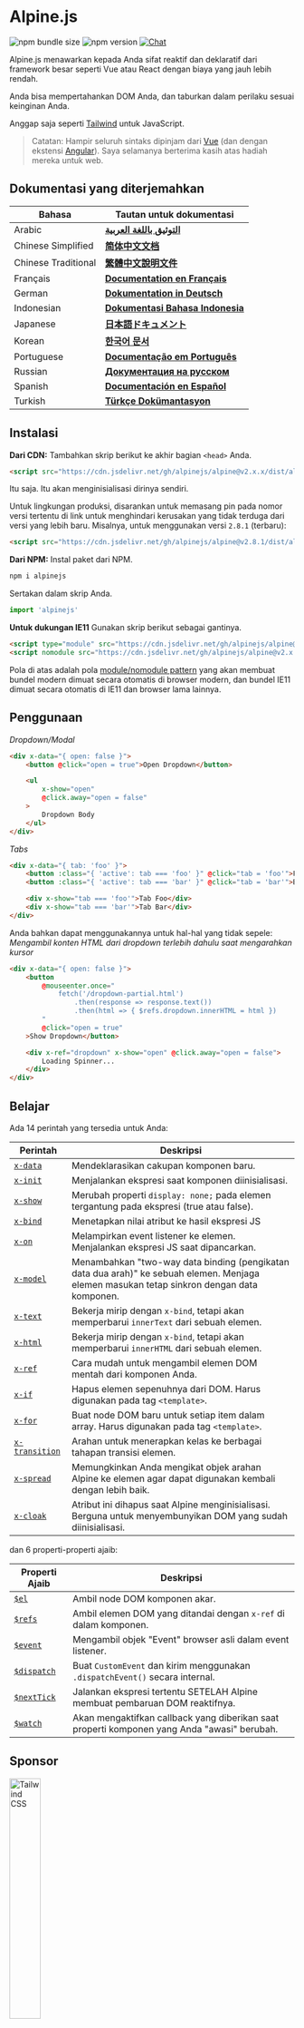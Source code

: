 # Alpine.js

![npm bundle size](https://img.shields.io/bundlephobia/minzip/alpinejs)
![npm version](https://img.shields.io/npm/v/alpinejs)
[![Chat](https://img.shields.io/badge/chat-on%20discord-7289da.svg?sanitize=true)](https://alpinejs.codewithhugo.com/chat/)

Alpine.js menawarkan kepada Anda sifat reaktif dan deklaratif dari framework besar seperti Vue atau React dengan biaya yang jauh lebih rendah.

Anda bisa mempertahankan DOM Anda, dan taburkan dalam perilaku sesuai keinginan Anda.

Anggap saja seperti [Tailwind](https://tailwindcss.com/) untuk JavaScript.

> Catatan: Hampir seluruh sintaks dipinjam dari [Vue](https://vuejs.org/) (dan dengan ekstensi [Angular](https://angularjs.org/)). Saya selamanya berterima kasih atas hadiah mereka untuk web.

## Dokumentasi yang diterjemahkan

| Bahasa | Tautan untuk dokumentasi |
| --- | --- |
| Arabic | [**التوثيق باللغة العربية**](./README.ar.md) |
| Chinese Simplified | [**简体中文文档**](./README.zh-CN.md) |
| Chinese Traditional | [**繁體中文說明文件**](./README.zh-TW.md) |
| Français | [**Documentation en Français**](./README.fr.md) |
| German | [**Dokumentation in Deutsch**](./README.de.md) |
| Indonesian | [**Dokumentasi Bahasa Indonesia**](./README.id.md) |
| Japanese | [**日本語ドキュメント**](./README.ja.md) |
| Korean | [**한국어 문서**](./README.ko.md) |
| Portuguese | [**Documentação em Português**](./README.pt.md) |
| Russian | [**Документация на русском**](./README.ru.md) |
| Spanish | [**Documentación en Español**](./README.es.md) |
| Turkish | [**Türkçe Dokümantasyon**](./README.tr.md) |

## Instalasi

**Dari CDN:** Tambahkan skrip berikut ke akhir bagian `<head>` Anda.
```html
<script src="https://cdn.jsdelivr.net/gh/alpinejs/alpine@v2.x.x/dist/alpine.min.js" defer></script>
```

Itu saja. Itu akan menginisialisasi dirinya sendiri.

Untuk lingkungan produksi, disarankan untuk memasang pin pada nomor versi tertentu di link untuk menghindari kerusakan yang tidak terduga dari versi yang lebih baru. Misalnya, untuk menggunakan versi `2.8.1` (terbaru):
```html
<script src="https://cdn.jsdelivr.net/gh/alpinejs/alpine@v2.8.1/dist/alpine.min.js" defer></script>
```

**Dari NPM:** Instal paket dari NPM.
```js
npm i alpinejs
```

Sertakan dalam skrip Anda.
```js
import 'alpinejs'
```

**Untuk dukungan IE11** Gunakan skrip berikut sebagai gantinya.
```html
<script type="module" src="https://cdn.jsdelivr.net/gh/alpinejs/alpine@v2.x.x/dist/alpine.min.js"></script>
<script nomodule src="https://cdn.jsdelivr.net/gh/alpinejs/alpine@v2.x.x/dist/alpine-ie11.min.js" defer></script>
```

Pola di atas adalah pola [module/nomodule pattern](https://philipwalton.com/articles/deploying-es2015-code-in-production-today/) yang akan membuat bundel modern dimuat secara otomatis di browser modern, dan bundel IE11 dimuat secara otomatis di IE11 dan browser lama lainnya.

## Penggunaan

*Dropdown/Modal*
```html
<div x-data="{ open: false }">
    <button @click="open = true">Open Dropdown</button>

    <ul
        x-show="open"
        @click.away="open = false"
    >
        Dropdown Body
    </ul>
</div>
```

*Tabs*
```html
<div x-data="{ tab: 'foo' }">
    <button :class="{ 'active': tab === 'foo' }" @click="tab = 'foo'">Foo</button>
    <button :class="{ 'active': tab === 'bar' }" @click="tab = 'bar'">Bar</button>

    <div x-show="tab === 'foo'">Tab Foo</div>
    <div x-show="tab === 'bar'">Tab Bar</div>
</div>
```

Anda bahkan dapat menggunakannya untuk hal-hal yang tidak sepele: 
*Mengambil konten HTML dari dropdown terlebih dahulu saat mengarahkan kursor*
```html
<div x-data="{ open: false }">
    <button
        @mouseenter.once="
            fetch('/dropdown-partial.html')
                .then(response => response.text())
                .then(html => { $refs.dropdown.innerHTML = html })
        "
        @click="open = true"
    >Show Dropdown</button>

    <div x-ref="dropdown" x-show="open" @click.away="open = false">
        Loading Spinner...
    </div>
</div>
```

## Belajar

Ada 14 perintah yang tersedia untuk Anda:

| Perintah | Deskripsi |
| --- | --- |
| [`x-data`](#x-data) | Mendeklarasikan cakupan komponen baru. |
| [`x-init`](#x-init) | Menjalankan ekspresi saat komponen diinisialisasi. |
| [`x-show`](#x-show) | Merubah properti `display: none;` pada elemen tergantung pada ekspresi (true atau false). |
| [`x-bind`](#x-bind) | Menetapkan nilai atribut ke hasil ekspresi JS |
| [`x-on`](#x-on) | Melampirkan event listener ke elemen. Menjalankan ekspresi JS saat dipancarkan. |
| [`x-model`](#x-model) | Menambahkan "two-way data binding (pengikatan data dua arah)" ke sebuah elemen. Menjaga elemen masukan tetap sinkron dengan data komponen. |
| [`x-text`](#x-text) | Bekerja mirip dengan `x-bind`, tetapi akan memperbarui `innerText` dari sebuah elemen. |
| [`x-html`](#x-html) | Bekerja mirip dengan `x-bind`, tetapi akan memperbarui `innerHTML` dari sebuah elemen. |
| [`x-ref`](#x-ref) | Cara mudah untuk mengambil elemen DOM mentah dari komponen Anda. |
| [`x-if`](#x-if) | Hapus elemen sepenuhnya dari DOM. Harus digunakan pada tag `<template>`. |
| [`x-for`](#x-for) | Buat node DOM baru untuk setiap item dalam array. Harus digunakan pada tag `<template>`. |
| [`x-transition`](#x-transition) | Arahan untuk menerapkan kelas ke berbagai tahapan transisi elemen. |
| [`x-spread`](#x-spread) | Memungkinkan Anda mengikat objek arahan Alpine ke elemen agar dapat digunakan kembali dengan lebih baik. |
| [`x-cloak`](#x-cloak) | Atribut ini dihapus saat Alpine menginisialisasi. Berguna untuk menyembunyikan DOM yang sudah diinisialisasi. |

dan 6 properti-properti ajaib:

| Properti Ajaib | Deskripsi |
| --- | --- |
| [`$el`](#el) |  Ambil node DOM komponen akar. |
| [`$refs`](#refs) | Ambil elemen DOM yang ditandai dengan `x-ref` di dalam komponen. |
| [`$event`](#event) | Mengambil objek "Event" browser asli dalam event listener.  |
| [`$dispatch`](#dispatch) | Buat `CustomEvent` dan kirim menggunakan `.dispatchEvent()` secara internal. |
| [`$nextTick`](#nexttick) | Jalankan ekspresi tertentu SETELAH Alpine membuat pembaruan DOM reaktifnya. |
| [`$watch`](#watch) | Akan mengaktifkan callback yang diberikan saat properti komponen yang Anda "awasi" berubah. |


## Sponsor

<img width="33%" src="https://refactoringui.nyc3.cdn.digitaloceanspaces.com/tailwind-logo.svg" alt="Tailwind CSS">

**Ingin logo Anda di sini? [DM di Twitter](https://twitter.com/calebporzio)**

## Proyek Komunitas

* [AlpineJS Weekly Newsletter](https://alpinejs.codewithhugo.com/newsletter/)
* [Spruce (State Management)](https://github.com/ryangjchandler/spruce)
* [Turbolinks Adapter](https://github.com/SimoTod/alpine-turbolinks-adapter)
* [Alpine Magic Helpers](https://github.com/KevinBatdorf/alpine-magic-helpers)
* [Awesome Alpine](https://github.com/ryangjchandler/awesome-alpine)

### Perintah

---

### `x-data`

**Contoh:** `<div x-data="{ foo: 'bar' }">...</div>`

**Struktur:** `<div x-data="[object literal]">...</div>`

`x-data` mendeklarasikan cakupan komponen baru. Ini memberi tahu kerangka kerja untuk menginisialisasi komponen baru dengan objek data berikut.

Anggap saja seperti properti data dari komponen Vue.

**Ekstrak Logika Komponen**

Anda dapat mengekstrak data (dan perilaku) menjadi fungsi yang dapat digunakan kembali:

```html
<div x-data="dropdown()">
    <button x-on:click="open">Open</button>

    <div x-show="isOpen()" x-on:click.away="close">
        // Dropdown
    </div>
</div>

<script>
    function dropdown() {
        return {
            show: false,
            open() { this.show = true },
            close() { this.show = false },
            isOpen() { return this.show === true },
        }
    }
</script>
```

> **Untuk pengguna bundler**, perhatikan bahwa Alpine.js mengakses fungsi yang ada dalam cakupan global (`window`), Anda harus secara eksplisit menetapkan fungsi Anda ke `window` untuk menggunakannya dengan `x-data` misalnya `window.dropdown = function () {}` (ini karena dengan fungsi Webpack, Rollup, Parcel, dll. yang Anda tentukan akan secara default ke lingkup modul, bukan `window`).


Anda juga dapat mencampur beberapa objek data menggunakan penghancuran objek:

```html
<div x-data="{...dropdown(), ...tabs()}">
```

---

### `x-init`
**Contoh:** `<div x-data="{ foo: 'bar' }" x-init="foo = 'baz'"></div>`

**Struktur:** `<div x-data="..." x-init="[expression]"></div>`

`x-init` menjalankan ekspresi saat komponen diinisialisasi.

Jika Anda ingin menjalankan kode SETELAH Alpine telah melakukan pembaruan awal ke DOM (sesuatu seperti hook `mounted()` yang di VueJS), Anda dapat mengembalikan callback dari `x-init`, dan itu akan dijalankan setelah:

`x-init="() => { // kami memiliki akses ke status inisialisasi post-dom di sini // }"`

---

### `x-show`
**Contoh:** `<div x-show="open"></div>`

**Struktur:** `<div x-show="[expression]"></div>`

`x-show` mengubah gaya `display: none;` pada elemen tergantung apakah ekspresi ditetapkan ke `true` atau `false`.

**x-show.transition**

`x-show.transition` adalah API kenyamanan untuk membuat `x-show` Anda lebih menyenangkan menggunakan transisi CSS.

```html
<div x-show.transition="open">
    Konten ini akan ditransisikan masuk dan keluar.
</div>
```

| Perintah | Deskripsi |
| --- | --- |
| `x-show.transition` | Fade dan skala simultan. (opacity, scale: 0.95, timing-function: cubic-bezier(0.4, 0.0, 0.2, 1), duration-in: 150ms, duration-out: 75ms)
| `x-show.transition.in` | Hanya transisi masuk. |
| `x-show.transition.out` | Hanya transisi keluar. |
| `x-show.transition.opacity` | Hanya menggunakan fade saja. |
| `x-show.transition.scale` | Hanya menggunakan timbangan saja. |
| `x-show.transition.scale.75` | Sesuaikan transformasi skala CSS `transform: scale(.75)`. |
| `x-show.transition.duration.200ms` | Menyetel transisi "masuk" ke 200ms. Transisi "keluar" akan disetel menjadi setengahnya (100ms). |
| `x-show.transition.origin.top.right` | Sesuaikan asal transformasi CSS `transform-origin: top right`. |
| `x-show.transition.in.duration.200ms.out.duration.50ms` | Durasi berbeda untuk "masuk" dan "keluar". |

> Catatan: Semua pengubah transisi ini dapat digunakan bersama satu sama lain. Ini mungkin (meskipun konyol lol): `x-show.transition.in.duration.100ms.origin.top.right.opacity.scale.85.out.duration.200ms.origin.bottom.left.opacity.scale.95`

> Catatan: `x-show` akan menunggu setiap anak menyelesaikan transisi keluar. Jika Anda ingin mengabaikan perilaku ini, tambahkan modifer `.immediate`:
```html
<div x-show.immediate="open">
    <div x-show.transition="open">
</div>
```
---

### `x-bind`

> Catatan: Anda bebas menggunakan sintaks ":" yang lebih pendek: `:type = "..."`

**Contoh:** `<input x-bind:type="inputType">`

**Struktur:** `<input x-bind:[attribute]="[expression]">`

`x-bind` menyetel nilai atribut ke hasil ekspresi JavaScript. Ekspresi memiliki akses ke semua kunci objek data komponen, dan akan diperbarui setiap kali datanya diperbarui.

> Catatan: Binding atribut HANYA diperbarui ketika dependensinya diperbarui. Framework ini cukup pintar untuk mengamati perubahan data dan mendeteksi binding mana yang mempedulikannya.

**`x-bind` untuk atribut kelas**

`x-bind` berperilaku sedikit berbeda saat mengikat ke atribut class.

Untuk kelas, Anda meneruskan objek yang kuncinya adalah nama kelas, dan nilai adalah ekspresi boolean untuk menentukan apakah nama kelas tersebut diterapkan atau tidak.

Sebagai contoh:
`<div x-bind:class="{ 'hidden': foo }"></div>`

Dalam contoh ini, kelas "hidden" hanya akan diterapkan jika nilai atribut data `foo` adalah `true`.

**`x-bind` untuk atribut boolean**

`x-bind` mendukung atribut boolean dengan cara yang sama seperti atribut nilai, menggunakan variabel sebagai kondisi atau ekspresi JavaScript apa pun yang menghasilkan `true` atau `false`.

Sebagai contoh:
```html
<!-- Given: -->
<button x-bind:disabled="myVar">Click me</button>

<!-- When myVar == true: -->
<button disabled="disabled">Click me</button>

<!-- When myVar == false: -->
<button>Click me</button>
```

Ini akan menambah atau menghapus atribut `disabled` ketika `myVar` masing-masing bernilai `true` atau `false`.

Atribut Boolean didukung sesuai dengan [HTML spesifikasi](https://html.spec.whatwg.org/multipage/indices.html#attributes-3:boolean-attribute), sebagai contoh `disabled`, `readonly`, `required`, `checked`, `hidden`, `selected`, `open`, dll.

**pengubah `.camel`**

**Contoh:** `<svg x-bind:view-box.camel="viewBox">`

Pengubah `camel` akan mengikat kasus unta yang setara dengan nama atribut. Dalam contoh di atas, nilai `viewBox` akan terikat pada atribut `viewBox` sebagai lawan dari atribut `view-box`.

---

### `x-on`

> Catatan: Anda bebas menggunakan sintaks "@" yang lebih pendek: `@click="..."`

**Contoh:** `<button x-on:click="foo = 'bar'"></button>`

**Struktur:** `<button x-on:[event]="[expression]"></button>`

`x-on` melampirkan event listener ke elemen tempatnya dideklarasikan. Saat peristiwa itu dipancarkan, ekspresi JavaScript disetel sebagai nilainya dijalankan.

Jika ada data yang diubah dalam ekspresi, atribut elemen yang lain "bound" ke data ini, akan diperbarui.

> Catatan: Anda juga dapat menentukan nama fungsi JavaScript

**Contoh:** `<button x-on:click="myFunction"></button>`

Ini sama dengan: `<button x-on:click="myFunction($event)"></button>`

**pengubah `keydown`**

**Contoh:** `<input type="text" x-on:keydown.escape="open = false">`

Anda dapat menentukan kunci tertentu untuk didengarkan menggunakan pengubah keydown yang ditambahkan ke perintah `x-on: keydown`. Perhatikan bahwa pengubah adalah versi nilai `Event.key` berbasis kebab.

Contoh: `enter`, `escape`, `arrow-up`, `arrow-down`

> Catatan: Anda juga dapat mendengarkan kombinasi tombol pengubah sistem seperti: `x-on:keydown.cmd.enter="foo"`

**pengubah `.away`**

**Contoh:** `<div x-on:click.away="showModal = false"></div>`

Saat pengubah `.away` ada, pengendali kejadian hanya akan dijalankan ketika kejadian berasal dari sumber selain dirinya sendiri, atau turunannya.

Ini berguna untuk menyembunyikan dropdown dan modals saat pengguna mengkliknya.

**pengubah `.prevent`**

**Contoh:** `<input type="checkbox" x-on:click.prevent>`

Menambahkan `.prevent` ke pemroses acara akan memanggil `preventDefault` pada acara yang dipicu. Dalam contoh di atas, ini berarti kotak centang tidak akan benar-benar dicentang ketika pengguna mengkliknya.

**pengubah `.stop`**

**Contoh:** `<div x-on:click="foo = 'bar'"><button x-on:click.stop></button></div>`

Menambahkan `.stop` ke event listener akan memanggil `stopPropagation` pada event yang dipicu. Dalam contoh di atas, ini berarti peristiwa "click" tidak akan menggelembung dari tombol ke luar `<div>`. Atau dengan kata lain, saat pengguna mengklik tombol, `foo` tidak akan disetel ke `'bar'`.

**pengubah `.self`**

**Contoh:** `<div x-on:click.self="foo = 'bar'"><button></button></div>`

Menambahkan `.self` ke pemroses acara hanya akan memicu penangan jika `$event.target` adalah elemen itu sendiri. Dalam contoh di atas, ini berarti peristiwa "klik" yang menggelembung dari tombol ke luar `<div>` **tidak akan** menjalankan penangan.

**pengubah `.window`**

**Contoh:** `<div x-on:resize.window="isOpen = window.outerWidth > 768 ? false : open"></div>`

Menambahkan `.window` ke event listener akan menginstal listener di objek global window, bukan di simpul DOM tempat ia dideklarasikan. Ini berguna ketika Anda ingin mengubah status komponen ketika sesuatu berubah dengan jendela, seperti acara pengubahan ukuran. Dalam contoh ini, ketika jendela tumbuh lebih besar dari lebar 768 piksel, kami akan menutup modal / dropdown, jika tidak, pertahankan status yang sama.

>Catatan: Anda juga bisa menggunakan pengubah `.document` untuk melampirkan listener ke `dokumen`, bukan `window`

**pengubah `.once`**

**Contoh:** `<button x-on:mouseenter.once="fetchSomething()"></button>`

Menambahkan pengubah `.once` ke event listener akan memastikan bahwa listener hanya akan ditangani satu kali. Ini berguna untuk hal-hal yang hanya ingin Anda lakukan sekali, seperti mengambil sebagian HTML dan semacamnya.

**pengubah `.passive`**

**Contoh:** `<button x-on:mousedown.passive="interactive = true"></button>`

Menambahkan `.passive` modifier ke event listener akan membuat pemroses menjadi pasif, yang berarti `preventDefault()` tidak akan berfungsi pada acara apa pun yang sedang diproses, hal ini dapat membantu, misalnya dengan kinerja scroll pada perangkat sentuh.

**pengubah `.debounce`**

**Contoh:** `<input x-on:input.debounce="fetchSomething()">`

Pengubah `debounce` memungkinkan Anda untuk "melepaskan" pengendali event. Dengan kata lain, event handler TIDAK akan berjalan hingga waktu tertentu berlalu sejak event terakhir yang diaktifkan. Saat penangan siap dipanggil, pemanggilan penangan terakhir akan dijalankan.

Waktu "tunggu" debounce default adalah 250 milidetik.

Jika Anda ingin menyesuaikan ini, Anda dapat menentukan waktu tunggu khusus seperti:

```
<input x-on:input.debounce.750="fetchSomething()">
<input x-on:input.debounce.750ms="fetchSomething()">
```

**pengubah `.camel`**

**Contoh:** `<input x-on:event-name.camel="doSomething()">`

Pengubah `camel` akan melampirkan pendengar acara untuk nama acara yang setara dengan kasus unta. Dalam contoh di atas, ekspresi akan dievaluasi ketika event `eventName` diaktifkan pada elemen.

---

### `x-model`
**Contoh:** `<input type="text" x-model="foo">`

**Struktur:** `<input type="text" x-model="[data item]">`

`x-model` menambahkan "pengikatan data dua arah" ke elemen. Dengan kata lain, nilai elemen input akan tetap sinkron dengan nilai item data komponen.

> Catatan: `x-model` cukup pintar untuk mendeteksi perubahan pada input teks, kotak centang, tombol radio, textarea, pemilihan, dan beberapa pilihan. Ini harus berperilaku [seperti Vue](https://vuejs.org/v2/guide/forms.html) dalam skenario tersebut.

**pengubah `.number`**
**Contoh:** `<input x-model.number="age">`

Pengubah angka akan mengubah nilai input menjadi angka. Jika nilai tidak dapat diurai sebagai angka yang valid, nilai asli dikembalikan.

**pengubah `.debounce`**
**Contoh:** `<input x-model.debounce="search">`

Pengubah `debounce` memungkinkan Anda menambahkan "debounce" ke pembaruan nilai. Dengan kata lain, event handler TIDAK akan berjalan hingga waktu tertentu berlalu sejak event terakhir yang diaktifkan. Saat penangan siap dipanggil, pemanggilan penangan terakhir akan dijalankan.

Waktu "tunggu" debounce default adalah 250 milidetik.

Jika Anda ingin menyesuaikan ini, Anda dapat menentukan waktu tunggu khusus seperti:

```
<input x-model.debounce.750="search">
<input x-model.debounce.750ms="search">
```

---

### `x-text`
**Contoh:** `<span x-text="foo"></span>`

**Struktur:** `<span x-text="[expression]"`

`x-text` bekerja mirip dengan `x-bind`, kecuali memperbarui nilai atribut, itu akan memperbarui `innerText` dari sebuah elemen.

---

### `x-html`
**Contoh:** `<span x-html="foo"></span>`

**Struktur:** `<span x-html="[expression]"`

`x-html` bekerja mirip dengan `x-bind`, kecuali untuk memperbarui nilai atribut, itu akan memperbarui `innerHTML` dari sebuah elemen.

> :warning: **Hanya gunakan pada konten tepercaya dan jangan pernah pada konten yang disediakan pengguna.** :warning:
>
> Merender HTML secara dinamis dari pihak ketiga dapat dengan mudah menyebabkan kerentanan [XSS](https://developer.mozilla.org/en-US/docs/Glossary/Cross-site_scripting).

---

### `x-ref`
**Contoh:** `<div x-ref="foo"></div><button x-on:click="$refs.foo.innerText = 'bar'"></button>`

**Struktur:** `<div x-ref="[ref name]"></div><button x-on:click="$refs.[ref name].innerText = 'bar'"></button>`

`x-ref` menyediakan cara mudah untuk mengambil elemen DOM mentah dari komponen Anda. Dengan menyetel atribut `x-ref` pada sebuah elemen, Anda membuatnya tersedia untuk semua penangan kejadian di dalam sebuah objek yang disebut `$refs`.

Ini adalah alternatif yang berguna untuk menyetel id dan menggunakan `document.querySelector` di semua tempat.

> Catatan: Anda juga dapat mengikat nilai dinamis untuk x-ref: `<span: x-ref = "item.id"> </span>` jika perlu.

---

### `x-if`
**Contoh:** `<template x-if="true"><div>Some Element</div></template>`

**Struktur:** `<template x-if="[expression]"><div>Some Element</div></template>`

Untuk kasus di mana `x-show` tidak cukup (`x-show` menyetel elemen ke `display: none` if false), `x-if` dapat digunakan untuk benar-benar menghapus elemen sepenuhnya dari DOM.

Penting bahwa `x-if` digunakan pada tag `<template></template>` karena Alpine tidak menggunakan DOM virtual. Implementasi ini memungkinkan Alpine untuk tetap bertahan dan menggunakan DOM asli untuk melakukan keajaibannya.

> Catatan: `x-if` harus memiliki root elemen tunggal di dalam tag `<template></template>`.

> Catatan: Saat menggunakan `template` di tag `svg`, Anda perlu menambahkan [polyfill](https://github.com/alpinejs/alpine/issues/637#issuecomment-654856538) yang harus dijalankan sebelum Alpine.js diinisialisasi.
---

### `x-for`
**Contoh:**
```html
<template x-for="item in items" :key="item">
    <div x-text="item"></div>
</template>
```

> Catatan: pengikat `:key` bersifat opsional, tetapi SANGAT disarankan.

`x-for` tersedia untuk kasus ketika Anda ingin membuat simpul DOM baru untuk setiap item dalam larik. Ini akan tampak mirip dengan `v-for` di Vue, dengan satu pengecualian yaitu harus ada di tag `template`, dan bukan elemen DOM biasa.

Jika Anda ingin mengakses indeks iterasi saat ini, gunakan sintaks berikut:

```html
<template x-for="(item, index) in items" :key="index">
    <!-- You can also reference "index" inside the iteration if you need. -->
    <div x-text="index"></div>
</template>
```

Jika Anda ingin mengakses objek array (kumpulan) dari iterasi, gunakan sintaks berikut:

```html
<template x-for="(item, index, collection) in items" :key="index">
    <!-- You can also reference "collection" inside the iteration if you need. -->
    <!-- Current item. -->
    <div x-text="item"></div>
    <!-- Same as above. -->
    <div x-text="collection[index]"></div>
    <!-- Previous item. -->
    <div x-text="collection[index - 1]"></div>
</template>
```

> Catatan: `x-for` harus memiliki root elemen tunggal di dalam tag `<template></template>`.

> Catatan: Saat menggunakan `template` di tag `svg`, Anda perlu menambahkan [polyfill](https://github.com/alpinejs/alpine/issues/637#issuecomment-654856538) yang harus dijalankan sebelum Alpine.js diinisialisasi.

#### Nesting `x-for`s
Anda dapat melapisi pengulangan `x-for`, tetapi Anda HARUS membungkus setiap pengulangan dalam sebuah elemen. Sebagai contoh:

```html
<template x-for="item in items">
    <div>
        <template x-for="subItem in item.subItems">
            <div x-text="subItem"></div>
        </template>
    </div>
</template>
```

#### Iterasi dalam rentang tertentu

Alpine mendukung sintaks `i in n`, di mana `n` adalah bilangan bulat, memungkinkan Anda untuk melakukan iterasi pada rentang elemen yang tetap.

```html
<template x-for="i in 10">
    <span x-text="i"></span>
</template>
```

---

### `x-transition`
**Contoh:**
```html
<div
    x-show="open"
    x-transition:enter="transition ease-out duration-300"
    x-transition:enter-start="opacity-0 transform scale-90"
    x-transition:enter-end="opacity-100 transform scale-100"
    x-transition:leave="transition ease-in duration-300"
    x-transition:leave-start="opacity-100 transform scale-100"
    x-transition:leave-end="opacity-0 transform scale-90"
>...</div>
```

```html
<template x-if="open">
    <div
        x-transition:enter="transition ease-out duration-300"
        x-transition:enter-start="opacity-0 transform scale-90"
        x-transition:enter-end="opacity-100 transform scale-100"
        x-transition:leave="transition ease-in duration-300"
        x-transition:leave-start="opacity-100 transform scale-100"
        x-transition:leave-end="opacity-0 transform scale-90"
    >...</div>
</template>
```

> Contoh di atas menggunakan kelas dari [Tailwind CSS](https://tailwindcss.com)

Alpine menawarkan 6 arahan transisi berbeda untuk menerapkan kelas ke berbagai tahap transisi elemen antara status "tersembunyi" dan "ditampilkan". Arahan ini bekerja dengan `x-show` DAN `x-if`.

Ini berperilaku persis seperti arahan transisi VueJs, kecuali mereka memiliki nama yang berbeda dan lebih masuk akal:

| Perintah | Deskripsi |
| --- | --- |
| `:enter` | Diterapkan selama seluruh fase masuk. |
| `:enter-start` | Ditambahkan sebelum elemen dimasukkan, dihapus satu bingkai setelah elemen dimasukkan. |
| `:enter-end` | Menambahkan satu bingkai setelah elemen dimasukkan (pada saat yang sama `enter-start` dihapus), dihapus ketika transisi / animasi selesai.
| `:leave` | Diterapkan selama seluruh fase keluar. |
| `:leave-start` | Ditambahkan segera ketika transisi keluar dipicu, dihapus setelah satu frame. |
| `:leave-end` | Ditambahkan satu frame setelah transisi keluar dipicu (pada saat yang sama `leave-start` dihapus), dihapus ketika transisi / animasi selesai.

---

### `x-spread`
**Contoh:**
```html
<div x-data="dropdown()">
    <button x-spread="trigger">Open Dropdown</button>

    <span x-spread="dialogue">Dropdown Contents</span>
</div>

<script>
    function dropdown() {
        return {
            open: false,
            trigger: {
                ['@click']() {
                    this.open = true
                },
            },
            dialogue: {
                ['x-show']() {
                    return this.open
                },
                ['@click.away']() {
                    this.open = false
                },
            }
        }
    }
</script>
```

`x-spread` memungkinkan Anda untuk mengekstrak binding Alpine sebuah elemen menjadi objek yang dapat digunakan kembali.

Kunci objek adalah arahan (Bisa berupa arahan apa pun termasuk pengubah), dan nilainya adalah callback untuk dievaluasi oleh Alpine.

> Catatan: Ada beberapa peringatan untuk x-spread:
> - Jika direktif yang menjadi "spread" adalah `x-for`, Anda harus mengembalikan string ekspresi normal dari callback. Misalnya: `['x-for'] () {return 'item in items'}`.
> - `x-data` dan `x-init` tidak dapat digunakan di dalam objek "spread"

---

### `x-cloak`
**Contoh:** `<div x-data="{}" x-cloak></div>`

`x-cloak` atribut dihapus dari elemen saat Alpine menginisialisasi. Ini berguna untuk menyembunyikan DOM yang telah diinisialisasi sebelumnya. Biasanya untuk menambahkan gaya global berikut agar ini berfungsi:

```html
<style>
    [x-cloak] { display: none; }
</style>
```

### Properti Ajaib

> Dengan pengecualian `$el`, properti ajaib tidak tersedia dalam `x-data` karena komponen belum diinisialisasi.

---

### `$el`
**Contoh:**
```html
<div x-data>
    <button @click="$el.innerHTML = 'foo'">Replace me with "foo"</button>
</div>
```

`$el` adalah properti ajaib yang bisa digunakan untuk mengambil simpul DOM komponen akar.

### `$refs`
**Contoh:**
```html
<span x-ref="foo"></span>

<button x-on:click="$refs.foo.innerText = 'bar'"></button>
```

`$refs` adalah properti ajaib yang bisa digunakan untuk mengambil elemen DOM yang ditandai dengan `x-ref` di dalam komponen. Ini berguna saat Anda perlu memanipulasi elemen DOM secara manual.

---

### `$event`
**Contoh:**
```html
<input x-on:input="alert($event.target.value)">
```

`$event` adalah properti ajaib yang bisa digunakan dalam event listener untuk mengambil objek "Event" dari browser asli.

> Catatan: Properti $event hanya tersedia dalam ekspresi DOM.

If you need to access $event inside of a JavaScript function you can pass it in directly:

`<button x-on:click="myFunction($event)"></button>`

---

### `$dispatch`
**Contoh:**
```html
<div @custom-event="console.log($event.detail.foo)">
    <button @click="$dispatch('custom-event', { foo: 'bar' })">
    <!-- When clicked, will console.log "bar" -->
</div>
```

**Catatan tentang Propagasi Peristiwa**

Perhatikan bahwa, karena [peristiwa menggelegak](https://en.wikipedia.org/wiki/Event_bubbling), saat Anda perlu merekam peristiwa yang dikirim dari node yang berada di bawah hierarki bersarang yang sama, Anda harus menggunakan pengubah [`.window`](https://github.com/alpinejs/alpine#x-on) :

**Contoh:**

```html
<div x-data>
    <span @custom-event="console.log($event.detail.foo)"></span>
    <button @click="$dispatch('custom-event', { foo: 'bar' })">
<div>
```

> Ini tidak akan berfungsi karena saat `custom-event` dikirim, itu akan disebarkan ke leluhur yang sama, `div`.

**Pengiriman ke Komponen**

Anda juga dapat memanfaatkan teknik sebelumnya untuk membuat komponen Anda saling berhubungan:

**Contoh:**

```html
<div x-data @custom-event.window="console.log($event.detail)"></div>

<button x-data @click="$dispatch('custom-event', 'Hello World!')">
<!-- Saat diklik, akan console.log "Hello World!". -->
```

`$dispatch` adalah jalan pintas untuk membuat `CustomEvent` dan mengirimkannya menggunakan `.dispatchEvent()` secara internal. Ada banyak kasus penggunaan yang baik untuk meneruskan data di sekitar dan di antara komponen menggunakan peristiwa khusus. [Baca di sini](https://developer.mozilla.org/en-US/docs/Web/Guide/Events/Creating_and_triggering_events) untuk informasi lebih lanjut tentang sistem `CustomEvent` yang mendasari di browser.

Anda akan melihat bahwa setiap data yang diteruskan sebagai parameter kedua ke `$dispatch('some-event', { some: 'data' })`, tersedia melalui properti "detail" event baru: $ event.detail.some. Melampirkan data peristiwa khusus ke properti .detail adalah praktik standar untuk `CustomEvents` di browser. [Baca di sini](https://developer.mozilla.org/en-US/docs/Web/API/CustomEvent/detail) untuk info lebih lanjut.

Anda juga dapat menggunakan `$dispatch()` untuk memicu pembaruan data untuk binding `x-model`. Sebagai contoh:

```html
<div x-data="{ foo: 'bar' }">
    <span x-model="foo">
        <button @click="$dispatch('input', 'baz')">
        <!-- After the button is clicked, `x-model` will catch the bubbling "input" event, and update foo to "baz". -->
    </span>
</div>
```

> Catatan: Properti $dispatch hanya tersedia dalam ekspresi DOM.

Jika Anda perlu mengakses $dispatch di dalam fungsi JavaScript, Anda dapat mengirimkannya secara langsung:

`<button x-on:click="myFunction($dispatch)"></button>`

---

### `$nextTick`
**Contoh:**
```html
<div x-data="{ fruit: 'apple' }">
    <button
        x-on:click="
            fruit = 'pear';
            $nextTick(() => { console.log($event.target.innerText) });
        "
        x-text="fruit"
    ></button>
</div>
```

`$nextTick` adalah properti ajaib yang memungkinkan Anda untuk hanya mengeksekusi ekspresi tertentu SETELAH Alpine melakukan pembaruan DOM reaktifnya. Ini berguna pada saat Anda ingin berinteraksi dengan status DOM SETELAH itu tercermin setiap pembaruan data yang Anda buat.

---

### `$watch`
**Contoh:**
```html
<div x-data="{ open: false }" x-init="$watch('open', value => console.log(value))">
    <button @click="open = ! open">Toggle Open</button>
</div>
```

Anda bisa "menonton" properti komponen dengan metode ajaib $watch. Dalam contoh di atas, ketika tombol diklik dan `buka` diubah, callback yang disediakan akan aktif dan `console.log` nilai baru.

## Keamanan
Jika Anda menemukan kerentanan keamanan, silakan kirim email ke [calebporzio@gmail.com]()

Alpine mengandalkan implementasi kustom yang menggunakan objek Function untuk mengevaluasi arahannya. Meskipun lebih aman daripada `eval()`, penggunaannya dilarang di beberapa lingkungan, seperti Aplikasi Google Chrome, menggunakan Kebijakan Keamanan Konten yang membatasi.

Jika Anda menggunakan Alpine di situs web yang berurusan dengan data sensitif dan membutuhkan [CSP](https://csp.withgoogle.com/docs/strict-csp.html), Anda perlu menyertakan `unsafe-eval` dalam kebijakan Anda. Kebijakan kuat yang dikonfigurasi dengan benar akan membantu melindungi pengguna Anda saat menggunakan data pribadi atau keuangan.

Karena kebijakan berlaku untuk semua skrip di halaman Anda, penting agar pustaka eksternal lain yang termasuk dalam situs web ditinjau dengan cermat untuk memastikan bahwa mereka dapat dipercaya dan tidak akan menimbulkan kerentanan Cross Site Scripting baik menggunakan fungsi `eval()` atau memanipulasi DOM untuk memasukkan kode berbahaya ke halaman Anda.

## Tujuan selanjutnya di V3
* Pindah dari `x-ref` ke `ref` untuk paritas Vue?
* Menambahkan `Alpine.directive()`
* Menambahkan `Alpine.component('foo', {...})` (Dengan metode ajaib `__init()`)
* Mengirim peristiwa Alpine untuk "loaded", "transition-start", dll ... ([#299](https://github.com/alpinejs/alpine/pull/299)) ?
* Menghapus "object" (dan array) sintaks dari `x-bind:class="{ 'foo': true }"` ([#236](https://github.com/alpinejs/alpine/pull/236) untuk menambah dukungan untuk sintaks objek untuk atribut `style`)
* Memperbaiki `x-for` reaktivitas mutasi ([#165](https://github.com/alpinejs/alpine/pull/165))
* Menambahkan "deep watching" dukungan di V3 ([#294](https://github.com/alpinejs/alpine/pull/294))
* Menambahkan jalan pintas `$el`
* Perubahan `@click.away` ke `@click.outside`?

## Lisensi

hak cipta © 2019-2020 Caleb Porzio dan kontributor

Berlisensi di bawah lisensi MIT, lihat [LICENSE.md](LICENSE.md) untuk detailnya.
